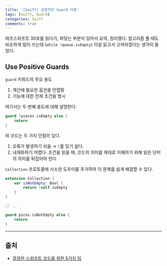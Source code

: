 ```yaml
---
title: '[Swift] 긍정적인 Guard 사용'
tags: [Swift, Guard]
categories: Swift
comments: true
---
```


레츠스위프트 30호를 읽다가, 와닿는 부분이 있어서 요약, 정리했다. 알고리즘 풀 때도 비슷하게 많이 쓰는데 (`while !queue.isEmpty`) 이걸 읽고서 고쳐야겠다는 생각이 들었다.

## Use Positive Guards

`guard` 키워드의 주요 용도

1.  계산에 필요한 옵션을 언랩핑
2.  기능에 대한 전제 조건을 명시

여기서는 두 번째 용도에 대해 설명한다.

```swift
guard !pieces.isEmpty else {
    return
}
```

위 코드는 두 가지 단점이 있다.

1.  오류가 발생하기 쉬움 → `!`를 잊기 쉽다.
2.  내재화하기 어렵다. 조건을 읽을 때, 코드의 의미를 제대로 이해하기 위해 읽은 단어의 의미를 뒤집어야 한다.

`Collection` 프로토콜에 사소한 도우미를 추가하여 이 문제를 쉽게 해결할 수 있다.

```swift
extension Collection {
    var isNotEmpty: Bool {
        return !self.isEmpty
    }
}

// ...

guard pices.isNotEmpty else {
    return
}
```

---

## 출처

- [깔끔한 스위프트 코드를 위한 5가지 팁](https://betterprogramming.pub/5-tips-to-write-clean-swift-code-2ef287a11500)